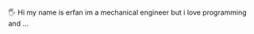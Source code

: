 🖐 Hi my name is erfan
im a mechanical engineer but i love programming 
and ...

<!---
erfanradmani/erfanradmani is a ✨ special ✨ repository because its `README.md` (this file) appears on your GitHub profile.
You can click the Preview link to take a look at your changes.
--->
